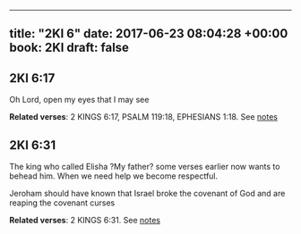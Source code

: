 
---
title: "2KI 6"
date: 2017-06-23 08:04:28 +00:00
book: 2KI
draft: false
---

## 2KI 6:17

Oh Lord, open my eyes that I may see

**Related verses**: 2 KINGS 6:17, PSALM 119:18, EPHESIANS 1:18. See [notes](https://my.bible.com/notes/2663794654550155438)


## 2KI 6:31

The king who called Elisha ?My father? some verses earlier now wants to behead him. When we need help we become respectful.

Jeroham should have known that Israel broke the covenant of God and are reaping the covenant curses

**Related verses**: 2 KINGS 6:31. See [notes](https://my.bible.com/notes/2663551464265998353)

